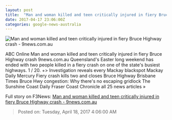 ```yaml
---
layout: post
title:  "Man and woman killed and teen critically injured in fiery Bruce Highway crash - 9news.com.au"
date: 2017-04-17 23:06:00Z
categories: google-news-australia
---
```


![Man and woman killed and teen critically injured in fiery Bruce Highway crash - 9news.com.au](http://9network-vod-progressive.akamaized.net/media2/664969388001/2017/04/664969388001_5401341087001_5401303499001-vs.jpg)

ABC Online Man and woman killed and teen critically injured in fiery Bruce Highway crash 9news.com.au Queensland's Easter long weekend has ended with two people killed in a fiery crash on one of the state's busiest highways. 1 / 20. +> Investigation reveals every Mackay blackspot Mackay Daily Mercury Fiery crash kills two and closes Bruce Highway Brisbane Times Bruce Hwy congestion: Why there's no escaping gridlock The Sunshine Coast Daily Fraser Coast Chronicle all 25 news articles »


Full story on F3News: [Man and woman killed and teen critically injured in fiery Bruce Highway crash - 9news.com.au](http://www.f3nws.com/n/Bbca2B)

> Posted on: Tuesday, April 18, 2017 4:06:00 AM
